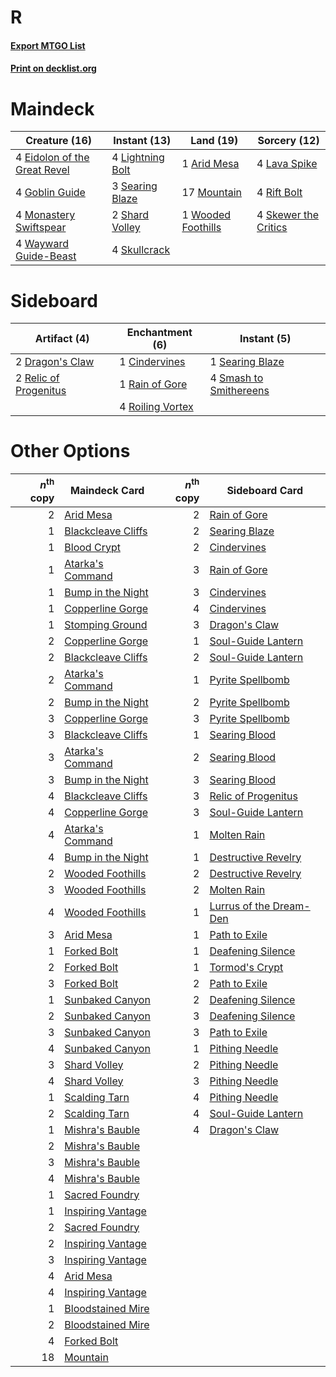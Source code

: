# R

#### [Export MTGO List](../collection/R/R.txt)
#### [Print on decklist.org](http://decklist.org/?deckmain=1%09Arid%20Mesa%0A4%09Eidolon%20of%20the%20Great%20Revel%0A4%09Goblin%20Guide%0A4%09Lava%20Spike%0A4%09Lightning%20Bolt%0A4%09Monastery%20Swiftspear%0A17%09Mountain%0A4%09Rift%20Bolt%0A3%09Searing%20Blaze%0A2%09Shard%20Volley%0A4%09Skewer%20the%20Critics%0A4%09Skullcrack%0A4%09Wayward%20Guide-Beast%0A1%09Wooded%20Foothills&deckside=1%09Cindervines%0A2%09Dragon's%20Claw%0A1%09Rain%20of%20Gore%0A2%09Relic%20of%20Progenitus%0A4%09Roiling%20Vortex%0A1%09Searing%20Blaze%0A4%09Smash%20to%20Smithereens)
# Maindeck

|                                             Creature (16)                                             |                                       Instant (13)                                       |                                          Land (19)                                          |                                         Sorcery (12)                                          |
|-------------------------------------------------------------------------------------------------------|------------------------------------------------------------------------------------------|---------------------------------------------------------------------------------------------|-----------------------------------------------------------------------------------------------|
|4 [Eidolon of the Great Revel](http://gatherer.wizards.com/Pages/Card/Details.aspx?multiverseid=442117)|4 [Lightning Bolt](http://gatherer.wizards.com/Pages/Card/Details.aspx?multiverseid=806)  |1 [Arid Mesa](http://gatherer.wizards.com/Pages/Card/Details.aspx?multiverseid=405092)       |4 [Lava Spike](http://gatherer.wizards.com/Pages/Card/Details.aspx?multiverseid=79084)         |
|4 [Goblin Guide](http://gatherer.wizards.com/Pages/Card/Details.aspx?multiverseid=425921)              |3 [Searing Blaze](http://gatherer.wizards.com/Pages/Card/Details.aspx?multiverseid=270873)|17 [Mountain](http://gatherer.wizards.com/Pages/Card/Details.aspx?multiverseid=439859)       |4 [Rift Bolt](http://gatherer.wizards.com/Pages/Card/Details.aspx?multiverseid=426589)         |
|4 [Monastery Swiftspear](http://gatherer.wizards.com/Pages/Card/Details.aspx?multiverseid=438706)      |2 [Shard Volley](http://gatherer.wizards.com/Pages/Card/Details.aspx?multiverseid=152837) |1 [Wooded Foothills](http://gatherer.wizards.com/Pages/Card/Details.aspx?multiverseid=405116)|4 [Skewer the Critics](http://gatherer.wizards.com/Pages/Card/Details.aspx?multiverseid=457259)|
|4 [Wayward Guide-Beast](http://gatherer.wizards.com/Pages/Card/Details.aspx?multiverseid=491821)       |4 [Skullcrack](http://gatherer.wizards.com/Pages/Card/Details.aspx?multiverseid=366238)   |                                                                                             |                                                                                               |


# Sideboard

|                                          Artifact (4)                                          |                                      Enchantment (6)                                      |                                           Instant (5)                                           |
|------------------------------------------------------------------------------------------------|-------------------------------------------------------------------------------------------|-------------------------------------------------------------------------------------------------|
|2 [Dragon's Claw](http://gatherer.wizards.com/Pages/Card/Details.aspx?multiverseid=129527)      |1 [Cindervines](http://gatherer.wizards.com/Pages/Card/Details.aspx?multiverseid=457305)   |1 [Searing Blaze](http://gatherer.wizards.com/Pages/Card/Details.aspx?multiverseid=270873)       |
|2 [Relic of Progenitus](http://gatherer.wizards.com/Pages/Card/Details.aspx?multiverseid=174824)|1 [Rain of Gore](http://gatherer.wizards.com/Pages/Card/Details.aspx?multiverseid=107358)  |4 [Smash to Smithereens](http://gatherer.wizards.com/Pages/Card/Details.aspx?multiverseid=397795)|
|                                                                                                |4 [Roiling Vortex](http://gatherer.wizards.com/Pages/Card/Details.aspx?multiverseid=491797)|                                                                                                 |


# Other Options

|*n*<sup>th</sup> copy|                                        Maindeck Card                                        |*n*<sup>th</sup> copy|                                          Sideboard Card                                          |
|--------------------:|---------------------------------------------------------------------------------------------|--------------------:|--------------------------------------------------------------------------------------------------|
|                    2|[Arid Mesa](http://gatherer.wizards.com/Pages/Card/Details.aspx?multiverseid=405092)         |                    2|[Rain of Gore](http://gatherer.wizards.com/Pages/Card/Details.aspx?multiverseid=107358)           |
|                    1|[Blackcleave Cliffs](http://gatherer.wizards.com/Pages/Card/Details.aspx?multiverseid=209401)|                    2|[Searing Blaze](http://gatherer.wizards.com/Pages/Card/Details.aspx?multiverseid=270873)          |
|                    1|[Blood Crypt](http://gatherer.wizards.com/Pages/Card/Details.aspx?multiverseid=97102)        |                    2|[Cindervines](http://gatherer.wizards.com/Pages/Card/Details.aspx?multiverseid=457305)            |
|                    1|[Atarka's Command](http://gatherer.wizards.com/Pages/Card/Details.aspx?multiverseid=394502)  |                    3|[Rain of Gore](http://gatherer.wizards.com/Pages/Card/Details.aspx?multiverseid=107358)           |
|                    1|[Bump in the Night](http://gatherer.wizards.com/Pages/Card/Details.aspx?multiverseid=368490) |                    3|[Cindervines](http://gatherer.wizards.com/Pages/Card/Details.aspx?multiverseid=457305)            |
|                    1|[Copperline Gorge](http://gatherer.wizards.com/Pages/Card/Details.aspx?multiverseid=209408)  |                    4|[Cindervines](http://gatherer.wizards.com/Pages/Card/Details.aspx?multiverseid=457305)            |
|                    1|[Stomping Ground](http://gatherer.wizards.com/Pages/Card/Details.aspx?multiverseid=405110)   |                    3|[Dragon's Claw](http://gatherer.wizards.com/Pages/Card/Details.aspx?multiverseid=129527)          |
|                    2|[Copperline Gorge](http://gatherer.wizards.com/Pages/Card/Details.aspx?multiverseid=209408)  |                    1|[Soul-Guide Lantern](http://gatherer.wizards.com/Pages/Card/Details.aspx?multiverseid=476488)     |
|                    2|[Blackcleave Cliffs](http://gatherer.wizards.com/Pages/Card/Details.aspx?multiverseid=209401)|                    2|[Soul-Guide Lantern](http://gatherer.wizards.com/Pages/Card/Details.aspx?multiverseid=476488)     |
|                    2|[Atarka's Command](http://gatherer.wizards.com/Pages/Card/Details.aspx?multiverseid=394502)  |                    1|[Pyrite Spellbomb](http://gatherer.wizards.com/Pages/Card/Details.aspx?multiverseid=442796)       |
|                    2|[Bump in the Night](http://gatherer.wizards.com/Pages/Card/Details.aspx?multiverseid=368490) |                    2|[Pyrite Spellbomb](http://gatherer.wizards.com/Pages/Card/Details.aspx?multiverseid=442796)       |
|                    3|[Copperline Gorge](http://gatherer.wizards.com/Pages/Card/Details.aspx?multiverseid=209408)  |                    3|[Pyrite Spellbomb](http://gatherer.wizards.com/Pages/Card/Details.aspx?multiverseid=442796)       |
|                    3|[Blackcleave Cliffs](http://gatherer.wizards.com/Pages/Card/Details.aspx?multiverseid=209401)|                    1|[Searing Blood](http://gatherer.wizards.com/Pages/Card/Details.aspx?multiverseid=378483)          |
|                    3|[Atarka's Command](http://gatherer.wizards.com/Pages/Card/Details.aspx?multiverseid=394502)  |                    2|[Searing Blood](http://gatherer.wizards.com/Pages/Card/Details.aspx?multiverseid=378483)          |
|                    3|[Bump in the Night](http://gatherer.wizards.com/Pages/Card/Details.aspx?multiverseid=368490) |                    3|[Searing Blood](http://gatherer.wizards.com/Pages/Card/Details.aspx?multiverseid=378483)          |
|                    4|[Blackcleave Cliffs](http://gatherer.wizards.com/Pages/Card/Details.aspx?multiverseid=209401)|                    3|[Relic of Progenitus](http://gatherer.wizards.com/Pages/Card/Details.aspx?multiverseid=174824)    |
|                    4|[Copperline Gorge](http://gatherer.wizards.com/Pages/Card/Details.aspx?multiverseid=209408)  |                    3|[Soul-Guide Lantern](http://gatherer.wizards.com/Pages/Card/Details.aspx?multiverseid=476488)     |
|                    4|[Atarka's Command](http://gatherer.wizards.com/Pages/Card/Details.aspx?multiverseid=394502)  |                    1|[Molten Rain](http://gatherer.wizards.com/Pages/Card/Details.aspx?multiverseid=425928)            |
|                    4|[Bump in the Night](http://gatherer.wizards.com/Pages/Card/Details.aspx?multiverseid=368490) |                    1|[Destructive Revelry](http://gatherer.wizards.com/Pages/Card/Details.aspx?multiverseid=373351)    |
|                    2|[Wooded Foothills](http://gatherer.wizards.com/Pages/Card/Details.aspx?multiverseid=405116)  |                    2|[Destructive Revelry](http://gatherer.wizards.com/Pages/Card/Details.aspx?multiverseid=373351)    |
|                    3|[Wooded Foothills](http://gatherer.wizards.com/Pages/Card/Details.aspx?multiverseid=405116)  |                    2|[Molten Rain](http://gatherer.wizards.com/Pages/Card/Details.aspx?multiverseid=425928)            |
|                    4|[Wooded Foothills](http://gatherer.wizards.com/Pages/Card/Details.aspx?multiverseid=405116)  |                    1|[Lurrus of the Dream-Den](http://gatherer.wizards.com/Pages/Card/Details.aspx?multiverseid=479746)|
|                    3|[Arid Mesa](http://gatherer.wizards.com/Pages/Card/Details.aspx?multiverseid=405092)         |                    1|[Path to Exile](http://gatherer.wizards.com/Pages/Card/Details.aspx?multiverseid=220511)          |
|                    1|[Forked Bolt](http://gatherer.wizards.com/Pages/Card/Details.aspx?multiverseid=401702)       |                    1|[Deafening Silence](http://gatherer.wizards.com/Pages/Card/Details.aspx?multiverseid=472972)      |
|                    2|[Forked Bolt](http://gatherer.wizards.com/Pages/Card/Details.aspx?multiverseid=401702)       |                    1|[Tormod's Crypt](http://gatherer.wizards.com/Pages/Card/Details.aspx?multiverseid=389723)         |
|                    3|[Forked Bolt](http://gatherer.wizards.com/Pages/Card/Details.aspx?multiverseid=401702)       |                    2|[Path to Exile](http://gatherer.wizards.com/Pages/Card/Details.aspx?multiverseid=220511)          |
|                    1|[Sunbaked Canyon](http://gatherer.wizards.com/Pages/Card/Details.aspx?multiverseid=464196)   |                    2|[Deafening Silence](http://gatherer.wizards.com/Pages/Card/Details.aspx?multiverseid=472972)      |
|                    2|[Sunbaked Canyon](http://gatherer.wizards.com/Pages/Card/Details.aspx?multiverseid=464196)   |                    3|[Deafening Silence](http://gatherer.wizards.com/Pages/Card/Details.aspx?multiverseid=472972)      |
|                    3|[Sunbaked Canyon](http://gatherer.wizards.com/Pages/Card/Details.aspx?multiverseid=464196)   |                    3|[Path to Exile](http://gatherer.wizards.com/Pages/Card/Details.aspx?multiverseid=220511)          |
|                    4|[Sunbaked Canyon](http://gatherer.wizards.com/Pages/Card/Details.aspx?multiverseid=464196)   |                    1|[Pithing Needle](http://gatherer.wizards.com/Pages/Card/Details.aspx?multiverseid=129526)         |
|                    3|[Shard Volley](http://gatherer.wizards.com/Pages/Card/Details.aspx?multiverseid=152837)      |                    2|[Pithing Needle](http://gatherer.wizards.com/Pages/Card/Details.aspx?multiverseid=129526)         |
|                    4|[Shard Volley](http://gatherer.wizards.com/Pages/Card/Details.aspx?multiverseid=152837)      |                    3|[Pithing Needle](http://gatherer.wizards.com/Pages/Card/Details.aspx?multiverseid=129526)         |
|                    1|[Scalding Tarn](http://gatherer.wizards.com/Pages/Card/Details.aspx?multiverseid=405107)     |                    4|[Pithing Needle](http://gatherer.wizards.com/Pages/Card/Details.aspx?multiverseid=129526)         |
|                    2|[Scalding Tarn](http://gatherer.wizards.com/Pages/Card/Details.aspx?multiverseid=405107)     |                    4|[Soul-Guide Lantern](http://gatherer.wizards.com/Pages/Card/Details.aspx?multiverseid=476488)     |
|                    1|[Mishra's Bauble](http://gatherer.wizards.com/Pages/Card/Details.aspx?multiverseid=122122)   |                    4|[Dragon's Claw](http://gatherer.wizards.com/Pages/Card/Details.aspx?multiverseid=129527)          |
|                    2|[Mishra's Bauble](http://gatherer.wizards.com/Pages/Card/Details.aspx?multiverseid=122122)   |                     |                                                                                                  |
|                    3|[Mishra's Bauble](http://gatherer.wizards.com/Pages/Card/Details.aspx?multiverseid=122122)   |                     |                                                                                                  |
|                    4|[Mishra's Bauble](http://gatherer.wizards.com/Pages/Card/Details.aspx?multiverseid=122122)   |                     |                                                                                                  |
|                    1|[Sacred Foundry](http://gatherer.wizards.com/Pages/Card/Details.aspx?multiverseid=405106)    |                     |                                                                                                  |
|                    1|[Inspiring Vantage](http://gatherer.wizards.com/Pages/Card/Details.aspx?multiverseid=417819) |                     |                                                                                                  |
|                    2|[Sacred Foundry](http://gatherer.wizards.com/Pages/Card/Details.aspx?multiverseid=405106)    |                     |                                                                                                  |
|                    2|[Inspiring Vantage](http://gatherer.wizards.com/Pages/Card/Details.aspx?multiverseid=417819) |                     |                                                                                                  |
|                    3|[Inspiring Vantage](http://gatherer.wizards.com/Pages/Card/Details.aspx?multiverseid=417819) |                     |                                                                                                  |
|                    4|[Arid Mesa](http://gatherer.wizards.com/Pages/Card/Details.aspx?multiverseid=405092)         |                     |                                                                                                  |
|                    4|[Inspiring Vantage](http://gatherer.wizards.com/Pages/Card/Details.aspx?multiverseid=417819) |                     |                                                                                                  |
|                    1|[Bloodstained Mire](http://gatherer.wizards.com/Pages/Card/Details.aspx?multiverseid=405094) |                     |                                                                                                  |
|                    2|[Bloodstained Mire](http://gatherer.wizards.com/Pages/Card/Details.aspx?multiverseid=405094) |                     |                                                                                                  |
|                    4|[Forked Bolt](http://gatherer.wizards.com/Pages/Card/Details.aspx?multiverseid=401702)       |                     |                                                                                                  |
|                   18|[Mountain](http://gatherer.wizards.com/Pages/Card/Details.aspx?multiverseid=439859)          |                     |                                                                                                  |

